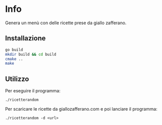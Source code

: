 # Info
Genera un menù con delle ricette prese da giallo zafferano.

## Installazione
```bash
go build
mkdir build && cd build
cmake ..
make
```

## Utilizzo
Per eseguire il programma:
```
./ricetterandom
```
Per scaricare le ricette da giallozafferano.com e poi lanciare il programma:
```
./ricetterandom -d <url>
```
